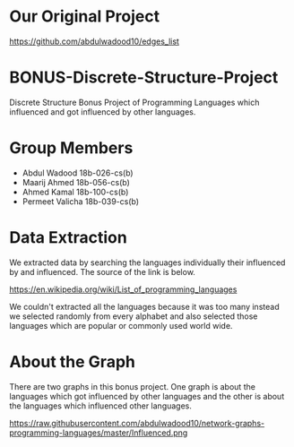 # Our Original Project 

https://github.com/abdulwadood10/edges_list


# BONUS-Discrete-Structure-Project
Discrete Structure Bonus Project of Programming Languages which influenced and got influenced by other languages.

# Group Members

- Abdul Wadood 18b-026-cs(b)
- Maarij Ahmed 18b-056-cs(b)
- Ahmed Kamal  18b-100-cs(b)
- Permeet Valicha 18b-039-cs(b)

# Data Extraction

We extracted data by searching the languages individually their influenced by and influenced. The source of the link is below.

https://en.wikipedia.org/wiki/List_of_programming_languages

We couldn't extracted all the languages because it was too many instead we selected randomly from every alphabet and also selected those languages which are popular or commonly used world wide.  

# About the Graph

There are two graphs in this bonus project. One graph is about the languages which got influenced by other languages and the other is about the languages which influenced other languages. 

https://raw.githubusercontent.com/abdulwadood10/network-graphs-programming-languages/master/Influenced.png
